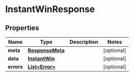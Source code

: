 

# InstantWinResponse


## Properties

Name | Type | Description | Notes
------------ | ------------- | ------------- | -------------
**meta** | [**ResponseMeta**](ResponseMeta.md) |  |  [optional]
**data** | [**InstantWin**](InstantWin.md) |  |  [optional]
**errors** | [**List&lt;Error&gt;**](Error.md) |  |  [optional]



